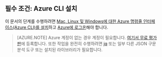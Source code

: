 ## 필수 조건: Azure CLI 설치

이 문서의 단계를 수행하려면 [Mac, Linux 및 Windows에 대한 Azure 명령줄 인터페이스(Azure CLI)를 설치](../articles/xplat-cli-install.md)하고 [Azure에 로그온](../articles/xplat-cli-connect.md)해야 합니다.

> [AZURE.NOTE] Azure 계정이 없는 경우 계정이 필요합니다. [여기서 무료 평가판](../articles/active-directory/sign-up-organization.md)에 등록합니다. 또한 작업을 완전히 수행하려면 [jq](https://stedolan.github.io/jq/) 또는 일부 다른 JSON 구문 분석 도구 또는 설치된 라이브러리가 필요합니다.

<!---HONumber=AcomDC_0824_2016-->